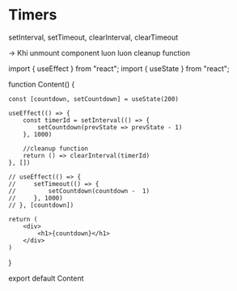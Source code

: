 # Timers
setInterval, setTimeout, clearInterval, clearTimeout

-> Khi unmount component luon luon cleanup function

import { useEffect } from "react";
import { useState } from "react";

function Content() {

    const [countdown, setCountdown] = useState(200)

    useEffect(() => {
        const timerId = setInterval(() => {
            setCountdown(prevState => prevState - 1)
        }, 1000)
        
        //cleanup function
        return () => clearInterval(timerId)
    }, [])

    // useEffect(() => {
    //     setTimeout(() => {
    //         setCountdown(countdown -  1)
    //     }, 1000)
    // }, [countdown])

    return (
        <div>
            <h1>{countdown}</h1>
        </div>
    )
}

export default Content